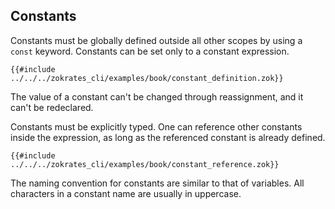 ## Constants

Constants must be globally defined outside all other scopes by using a `const` keyword. Constants can be set only to a constant expression.

```zokrates
{{#include ../../../zokrates_cli/examples/book/constant_definition.zok}}
```

The value of a constant can't be changed through reassignment, and it can't be redeclared.

Constants must be explicitly typed. One can reference other constants inside the expression, as long as the referenced constant is already defined.

```zokrates
{{#include ../../../zokrates_cli/examples/book/constant_reference.zok}}
```

The naming convention for constants are similar to that of variables. All characters in a constant name are usually in uppercase.